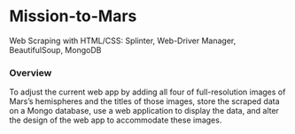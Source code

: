 # Mission-to-Mars
Web Scraping with HTML/CSS: Splinter, Web-Driver Manager, BeautifulSoup, MongoDB

### Overview
To adjust the current web app by adding all four of full-resolution images of Mars’s hemispheres and the titles of those images, store the scraped data on a Mongo database, use a web application to display the data, and alter the design of the web app to accommodate these images.
